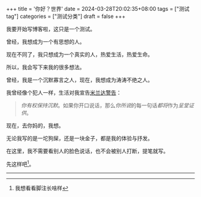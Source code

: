 +++
title = '你好？世界'
date = 2024-03-28T20:02:35+08:00
tags = ["测试tag"]
categories = ["测试分类"]
draft = false
+++

我要开始写博客啦，这只是一个测试。

曾经，我想成为一个有思想的人。

现在不同了，我只想成为一个真实的人，热爱生活，热爱生命。

所以，我会写下来我的很多想法。

曾经，我是一个沉默寡言之人，现在，我想成为涛涛不绝之人。

我曾经像个犯人一样，生活对我宣告[米兰达警告](https://zh.wikipedia.org/zh-hans/米兰达警告)：

> *你有权保持沉默*。如果你开口说话，那么*你所说*的每一句话*都将*作为*呈堂证供*。

现在，去你妈的，我想。

无论我写的是一坨狗屎，还是一块金子，都是我的体验与抒发。

在这里，我不需要看别人的脸色说话，也不会被别人打断，提笔就写。

先这样吧[^1]。

---

[^1]: 我想看看脚注长啥样